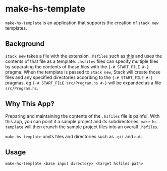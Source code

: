 # make-hs-template

`make-hs-template` is an application that supports the creation of `stack new` templates.

## Background

`stack new` takes a file with the extension `.hsfiles` such as
[this](https://github.com/leigh-perry/template-haskell/blob/master/lpskel.hsfiles)
and uses the contents of that file as a template.
`.hsfiles` files can specify multiple files by separating the contents of those files
with the `{-# START_FILE #-}` pragma. When the template is passed to `stack new`,
Stack will create those files and any specified directories according to the `{-# START_FILE #-}`
pragmas, eg `{-# START_FILE src/Program.hs #-}` will be expanded as a file `src/Program.hs`.

## Why This App?

Preparing and maintaining the contents of the `.hsfiles` file is painful. With this app,
you can point it a sample project and its subdirectories. `make-hs-template` will then crunch
the sample project files into an overall `.hsfiles`.

`make-hs-template` omits files and directories such as `.git` and `out`.

## Usage

`make-hs-template <base input directory> <target hsfiles path>`
